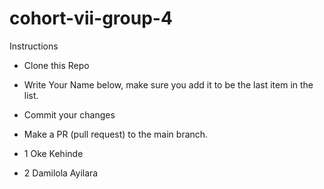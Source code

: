 # cohort-vii-group-4
Instructions
- Clone this Repo
- Write Your Name below, make sure you add it to be the last item in the list.
- Commit your changes
- Make a PR (pull request) to the main branch.

- 1  Oke Kehinde
- 2  Damilola Ayilara
